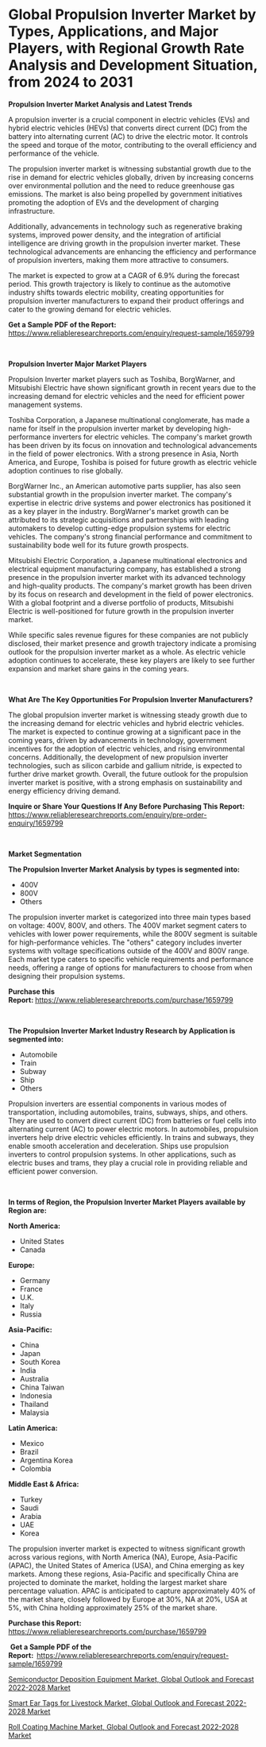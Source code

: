 <p><h1>Global Propulsion Inverter Market by Types, Applications, and Major Players, with Regional Growth Rate Analysis and Development Situation, from 2024 to 2031</h1></p><p><strong>Propulsion Inverter Market Analysis and Latest Trends</strong></p>
<p><p>A propulsion inverter is a crucial component in electric vehicles (EVs) and hybrid electric vehicles (HEVs) that converts direct current (DC) from the battery into alternating current (AC) to drive the electric motor. It controls the speed and torque of the motor, contributing to the overall efficiency and performance of the vehicle.</p><p>The propulsion inverter market is witnessing substantial growth due to the rise in demand for electric vehicles globally, driven by increasing concerns over environmental pollution and the need to reduce greenhouse gas emissions. The market is also being propelled by government initiatives promoting the adoption of EVs and the development of charging infrastructure.</p><p>Additionally, advancements in technology such as regenerative braking systems, improved power density, and the integration of artificial intelligence are driving growth in the propulsion inverter market. These technological advancements are enhancing the efficiency and performance of propulsion inverters, making them more attractive to consumers.</p><p>The market is expected to grow at a CAGR of 6.9% during the forecast period. This growth trajectory is likely to continue as the automotive industry shifts towards electric mobility, creating opportunities for propulsion inverter manufacturers to expand their product offerings and cater to the growing demand for electric vehicles.</p></p>
<p><strong>Get a Sample PDF of the Report:&nbsp;</strong> <a href="https://www.reliableresearchreports.com/enquiry/request-sample/1659799">https://www.reliableresearchreports.com/enquiry/request-sample/1659799</a></p>
<p>&nbsp;</p>
<p><strong>Propulsion Inverter Major Market Players</strong></p>
<p><p>Propulsion Inverter market players such as Toshiba, BorgWarner, and Mitsubishi Electric have shown significant growth in recent years due to the increasing demand for electric vehicles and the need for efficient power management systems.</p><p>Toshiba Corporation, a Japanese multinational conglomerate, has made a name for itself in the propulsion inverter market by developing high-performance inverters for electric vehicles. The company's market growth has been driven by its focus on innovation and technological advancements in the field of power electronics. With a strong presence in Asia, North America, and Europe, Toshiba is poised for future growth as electric vehicle adoption continues to rise globally.</p><p>BorgWarner Inc., an American automotive parts supplier, has also seen substantial growth in the propulsion inverter market. The company's expertise in electric drive systems and power electronics has positioned it as a key player in the industry. BorgWarner's market growth can be attributed to its strategic acquisitions and partnerships with leading automakers to develop cutting-edge propulsion systems for electric vehicles. The company's strong financial performance and commitment to sustainability bode well for its future growth prospects.</p><p>Mitsubishi Electric Corporation, a Japanese multinational electronics and electrical equipment manufacturing company, has established a strong presence in the propulsion inverter market with its advanced technology and high-quality products. The company's market growth has been driven by its focus on research and development in the field of power electronics. With a global footprint and a diverse portfolio of products, Mitsubishi Electric is well-positioned for future growth in the propulsion inverter market.</p><p>While specific sales revenue figures for these companies are not publicly disclosed, their market presence and growth trajectory indicate a promising outlook for the propulsion inverter market as a whole. As electric vehicle adoption continues to accelerate, these key players are likely to see further expansion and market share gains in the coming years.</p></p>
<p>&nbsp;</p>
<p><strong>What Are The Key Opportunities For Propulsion Inverter Manufacturers?</strong></p>
<p><p>The global propulsion inverter market is witnessing steady growth due to the increasing demand for electric vehicles and hybrid electric vehicles. The market is expected to continue growing at a significant pace in the coming years, driven by advancements in technology, government incentives for the adoption of electric vehicles, and rising environmental concerns. Additionally, the development of new propulsion inverter technologies, such as silicon carbide and gallium nitride, is expected to further drive market growth. Overall, the future outlook for the propulsion inverter market is positive, with a strong emphasis on sustainability and energy efficiency driving demand.</p></p>
<p><strong>Inquire or Share Your Questions If Any Before Purchasing This Report:</strong> <a href="https://www.reliableresearchreports.com/enquiry/pre-order-enquiry/1659799">https://www.reliableresearchreports.com/enquiry/pre-order-enquiry/1659799</a></p>
<p>&nbsp;</p>
<p><strong>Market Segmentation</strong></p>
<p><strong>The Propulsion Inverter Market Analysis by types is segmented into:</strong></p>
<p><ul><li>400V</li><li>800V</li><li>Others</li></ul></p>
<p><p>The propulsion inverter market is categorized into three main types based on voltage: 400V, 800V, and others. The 400V market segment caters to vehicles with lower power requirements, while the 800V segment is suitable for high-performance vehicles. The "others" category includes inverter systems with voltage specifications outside of the 400V and 800V range. Each market type caters to specific vehicle requirements and performance needs, offering a range of options for manufacturers to choose from when designing their propulsion systems.</p></p>
<p><strong>Purchase this Report:&nbsp;</strong><a href="https://www.reliableresearchreports.com/purchase/1659799">https://www.reliableresearchreports.com/purchase/1659799</a></p>
<p>&nbsp;</p>
<p><strong>The Propulsion Inverter Market Industry Research by Application is segmented into:</strong></p>
<p><ul><li>Automobile</li><li>Train</li><li>Subway</li><li>Ship</li><li>Others</li></ul></p>
<p><p>Propulsion inverters are essential components in various modes of transportation, including automobiles, trains, subways, ships, and others. They are used to convert direct current (DC) from batteries or fuel cells into alternating current (AC) to power electric motors. In automobiles, propulsion inverters help drive electric vehicles efficiently. In trains and subways, they enable smooth acceleration and deceleration. Ships use propulsion inverters to control propulsion systems. In other applications, such as electric buses and trams, they play a crucial role in providing reliable and efficient power conversion.</p></p>
<p>&nbsp;</p>
<p><strong>In terms of Region, the Propulsion Inverter Market Players available by Region are:</strong></p>
<p>
    <p> <strong> North America: </strong>
        <ul>
            <li>United States</li>
            <li>Canada</li>
        </ul>
        </p> 
    <p> <strong> Europe: </strong>
        <ul>
            <li>Germany</li>
            <li>France</li>
            <li>U.K.</li>
            <li>Italy</li>
            <li>Russia</li>
        </ul>
        </p> 
    <p> <strong> Asia-Pacific: </strong>
        <ul>
            <li>China</li>
            <li>Japan</li>
            <li>South Korea</li>
            <li>India</li>
            <li>Australia</li>
            <li>China Taiwan</li>
            <li>Indonesia</li>
            <li>Thailand</li>
            <li>Malaysia</li>
        </ul>
        </p> 
    <p> <strong> Latin America: </strong>
        <ul>
            <li>Mexico</li>
            <li>Brazil</li>
            <li>Argentina Korea</li>
            <li>Colombia</li>
        </ul>
        </p> 
    <p> <strong> Middle East & Africa: </strong>
        <ul>
            <li>Turkey</li>
            <li>Saudi</li>
            <li>Arabia</li>
            <li>UAE</li>
            <li>Korea</li>
        </ul>
    </p>
    </p>
<p><p>The propulsion inverter market is expected to witness significant growth across various regions, with North America (NA), Europe, Asia-Pacific (APAC), the United States of America (USA), and China emerging as key markets. Among these regions, Asia-Pacific and specifically China are projected to dominate the market, holding the largest market share percentage valuation. APAC is anticipated to capture approximately 40% of the market share, closely followed by Europe at 30%, NA at 20%, USA at 5%, with China holding approximately 25% of the market share.</p></p>
<p><strong>Purchase this Report: </strong><a href="https://www.reliableresearchreports.com/purchase/1659799">https://www.reliableresearchreports.com/purchase/1659799</a></p>
<p>&nbsp;<strong>Get a Sample PDF of the Report:&nbsp;&nbsp;</strong><a href="https://www.reliableresearchreports.com/enquiry/request-sample/1659799">https://www.reliableresearchreports.com/enquiry/request-sample/1659799</a></p>
<p><strong></strong></p>
<p><p><a href="https://view.publitas.com/reportprime-1/semiconductor-deposition-equipment-market-global-outlook-and-forecast-2022-2028-market-challenges-opportunities-and-growth-drivers-and-major-market-players-forecasted-for-period-from-2023-2030/">Semiconductor Deposition Equipment Market, Global Outlook and Forecast 2022-2028 Market</a></p><p><a href="https://view.publitas.com/reportprime-1/smart-ear-tags-for-livestock-market-global-outlook-and-forecast-2022-2028-market-insights-market-players-and-forecast-till-2030/">Smart Ear Tags for Livestock Market, Global Outlook and Forecast 2022-2028 Market</a></p><p><a href="https://view.publitas.com/reportprime-1/roll-coating-machine-market-global-outlook-and-forecast-2022-2028-market-insights-market-players-and-forecast-till-2030/">Roll Coating Machine Market, Global Outlook and Forecast 2022-2028 Market</a></p></p>